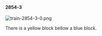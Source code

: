 #### 2854-3
![train-2854-3-0.png](https://github.com/lil-lab/nlvr/raw/master/nlvr/train/images/21/train-2854-3-0.png "train-2854-3-0.png")

There is a yellow block bellow a blue block.